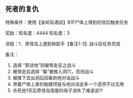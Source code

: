 ## 死者的复仇
特殊条件：使用【金轮际酒店】B1F尸体上得到的信后触发任务

奖励：知名度：4444 知名度：3

流程：1．奇怪岛上遇到摔跤手【备注1-3】战斗后任务完成

备注：

1. 选择 “原谅他”则被带走反之战斗
2. 被带走后选择 “看”被推入洞穴，否则战斗
3. 被推下去出洞后回看到他对话战斗
4. 带着尸体上拿的骷髅项链与他对话会多一个选项不过无用
5. 杀死他1天后奇怪岛宿屋的母子消失了难道说?!
